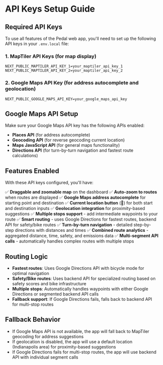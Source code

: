 # API Keys Setup Guide

## Required API Keys

To use all features of the Pedal web app, you'll need to set up the following API keys in your `.env.local` file:

### 1. MapTiler API Keys (for map display)
```
NEXT_PUBLIC_MAPTILER_API_KEY_1=your_maptiler_api_key_1
NEXT_PUBLIC_MAPTILER_API_KEY_2=your_maptiler_api_key_2
```

### 2. Google Maps API Key (for address autocomplete and geolocation)
```
NEXT_PUBLIC_GOOGLE_MAPS_API_KEY=your_google_maps_api_key
```

## Google Maps API Setup

Make sure your Google Maps API key has the following APIs enabled:
- **Places API** (for address autocomplete)
- **Geocoding API** (for reverse geocoding current location)
- **Maps JavaScript API** (for general maps functionality)
- **Directions API** (for turn-by-turn navigation and fastest route calculations)

## Features Enabled

With these API keys configured, you'll have:

✅ **Draggable and zoomable map** on the dashboard
✅ **Auto-zoom to routes** when routes are displayed
✅ **Google Maps address autocomplete** for starting point and destination
✅ **Current location button** (📍) for both start and destination inputs
✅ **Geolocation integration** for proximity-based suggestions
✅ **Multiple stops support** - add intermediate waypoints to your route
✅ **Smart routing** - uses Google Directions for fastest routes, backend API for safety/bike routes
✅ **Turn-by-turn navigation** - detailed step-by-step directions with distances and times
✅ **Combined route analytics** - aggregated distance, time, safety, and emissions data
✅ **Multi-segment API calls** - automatically handles complex routes with multiple stops

## Routing Logic

- **Fastest routes**: Uses Google Directions API with bicycle mode for optimal navigation
- **Safety/Bike routes**: Uses backend API for specialized routing based on safety scores and bike infrastructure
- **Multiple stops**: Automatically handles waypoints with either Google Directions or segmented backend API calls
- **Fallback support**: If Google Directions fails, falls back to backend API for multi-stop routes

## Fallback Behavior

- If Google Maps API is not available, the app will fall back to MapTiler geocoding for address suggestions
- If geolocation is disabled, the app will use a default location (Indianapolis area) for proximity-based suggestions
- If Google Directions fails for multi-stop routes, the app will use backend API with individual segment calls
